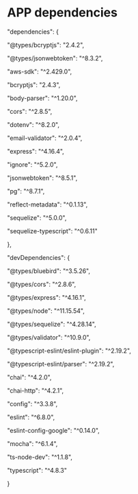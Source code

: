 #  APP dependencies
"dependencies": {

"@types/bcryptjs": "2.4.2",

"@types/jsonwebtoken": "^8.3.2",

"aws-sdk": "^2.429.0",

"bcryptjs": "2.4.3",

"body-parser": "^1.20.0",

"cors": "^2.8.5",

"dotenv": "^8.2.0",

"email-validator": "^2.0.4",

"express": "^4.16.4",

"ignore": "^5.2.0",

"jsonwebtoken": "^8.5.1",

"pg": "^8.7.1",

"reflect-metadata": "^0.1.13",

"sequelize": "^5.0.0",

"sequelize-typescript": "^0.6.11"

},

"devDependencies": {

"@types/bluebird": "^3.5.26",

"@types/cors": "^2.8.6",

"@types/express": "^4.16.1",

"@types/node": "^11.15.54",

"@types/sequelize": "^4.28.14",

"@types/validator": "^10.9.0",

"@typescript-eslint/eslint-plugin": "^2.19.2",

"@typescript-eslint/parser": "^2.19.2",

"chai": "^4.2.0",

"chai-http": "^4.2.1",

"config": "^3.3.8",

"eslint": "^6.8.0",

"eslint-config-google": "^0.14.0",

"mocha": "^6.1.4",

"ts-node-dev": "^1.1.8",

"typescript": "^4.8.3"

}